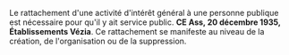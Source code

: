 Le rattachement d'une activité d'intérêt général à une personne publique est nécessaire pour qu'il y ait service public. **CE Ass, 20 décembre 1935, Établissements Vézia**. Ce rattachement se manifeste au niveau de la création, de l'organisation ou de la suppression.